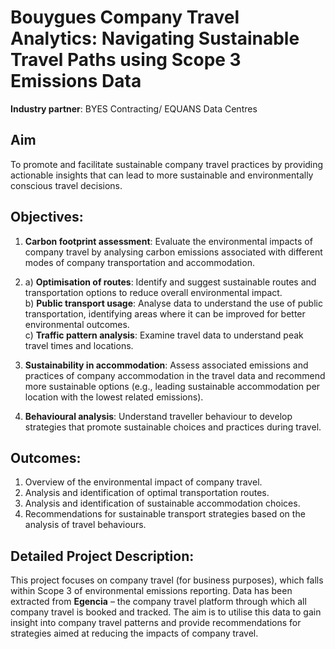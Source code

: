 # Bouygues Company Travel Analytics: Navigating Sustainable Travel Paths using Scope 3 Emissions Data

**Industry partner**: BYES Contracting/ EQUANS Data Centres    

## Aim
To promote and facilitate sustainable company travel practices by providing actionable insights that can lead to more sustainable and environmentally conscious travel decisions. 

## Objectives:
1. **Carbon footprint assessment**: Evaluate the environmental impacts of company travel by analysing carbon emissions associated with different modes of company transportation and accommodation.

2.  
   a) **Optimisation of routes**: Identify and suggest sustainable routes and transportation options to reduce overall environmental impact.  
   b) **Public transport usage**: Analyse data to understand the use of public transportation, identifying areas where it can be improved for better environmental outcomes.  
   c) **Traffic pattern analysis**: Examine travel data to understand peak travel times and locations.

3. **Sustainability in accommodation**: Assess associated emissions and practices of company accommodation in the travel data and recommend more sustainable options (e.g., leading sustainable accommodation per location with the lowest related emissions).

4. **Behavioural analysis**: Understand traveller behaviour to develop strategies that promote sustainable choices and practices during travel.

## Outcomes:
1. Overview of the environmental impact of company travel.
2. Analysis and identification of optimal transportation routes.
3. Analysis and identification of sustainable accommodation choices.
4. Recommendations for sustainable transport strategies based on the analysis of travel behaviours.

## Detailed Project Description:
This project focuses on company travel (for business purposes), which falls within Scope 3 of environmental emissions reporting. Data has been extracted from **Egencia** – the company travel platform through which all company travel is booked and tracked. The aim is to utilise this data to gain insight into company travel patterns and provide recommendations for strategies aimed at reducing the impacts of company travel.
